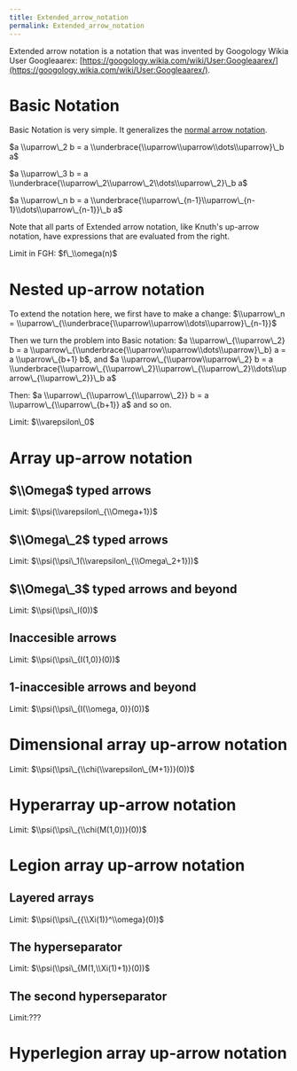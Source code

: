 ```yaml
---
title: Extended_arrow_notation
permalink: Extended_arrow_notation
---
```


Extended arrow notation is a notation that was invented by Googology Wikia User Googleaarex: [https://googology.wikia.com/wiki/User:Googleaarex/](https://googology.wikia.com/wiki/User:Googleaarex/).

# Basic Notation

Basic Notation is very simple. It generalizes the [normal arrow notation](Knuth's_up-arrow_notation "Knuth's up-arrow notation").

$a \\uparrow\_2 b = a \\underbrace{\\uparrow\\uparrow\\dots\\uparrow}\_b a$

$a \\uparrow\_3 b = a \\underbrace{\\uparrow\_2\\uparrow\_2\\dots\\uparrow\_2}\_b a$

$a \\uparrow\_n b = a \\underbrace{\\uparrow\_{n-1}\\uparrow\_{n-1}\\dots\\uparrow\_{n-1}}\_b a$

Note that all parts of Extended arrow notation, like Knuth's up-arrow notation, have expressions that are evaluated from the right.

Limit in FGH: $f\_\\omega(n)$

# Nested up-arrow notation

To extend the notation here, we first have to make a change: $\\uparrow\_n = \\uparrow\_{\\underbrace{\\uparrow\\uparrow\\dots\\uparrow}\_{n-1}}$

Then we turn the problem into Basic notation: $a \\uparrow\_{\\uparrow\_2} b = a \\uparrow\_{\\underbrace{\\uparrow\\uparrow\\dots\\uparrow}\_b} a = a \\uparrow\_{b+1} b$, and $a \\uparrow\_{\\uparrow\\uparrow\_2} b = a \\underbrace{\\uparrow\_{\\uparrow\_2}\\uparrow\_{\\uparrow\_2}\\dots\\uparrow\_{\\uparrow\_2}}\_b a$

Then: $a \\uparrow\_{\\uparrow\_{\\uparrow\_2}} b = a \\uparrow\_{\\uparrow\_{b+1}} a$ and so on.

Limit: $\\varepsilon\_0$

# Array up-arrow notation

## $\\Omega$ typed arrows

Limit: $\\psi(\\varepsilon\_{\\Omega+1})$

## $\\Omega\_2$ typed arrows

Limit: $\\psi(\\psi\_1(\\varepsilon\_{\\Omega\_2+1}))$

## $\\Omega\_3$ typed arrows and beyond

Limit: $\\psi(\\psi\_I(0))$

## Inaccesible arrows

Limit: $\\psi(\\psi\_{I(1,0)}(0))$

## 1-inaccesible arrows and beyond

Limit: $\\psi(\\psi\_{I(\\omega, 0)}(0))$

# Dimensional array up-arrow notation

Limit: $\\psi(\\psi\_{\\chi(\\varepsilon\_{M+1})}(0))$

# Hyperarray up-arrow notation

Limit: $\\psi(\\psi\_{\\chi(M(1,0))}(0))$

# Legion array up-arrow notation

## Layered arrays

Limit: $\\psi(\\psi\_{{\\Xi(1)}^\\omega}(0))$

## The hyperseparator

Limit: $\\psi(\\psi\_{M(1,\\Xi(1)+1)}(0))$

## The second hyperseparator

Limit:???

# Hyperlegion array up-arrow notation
